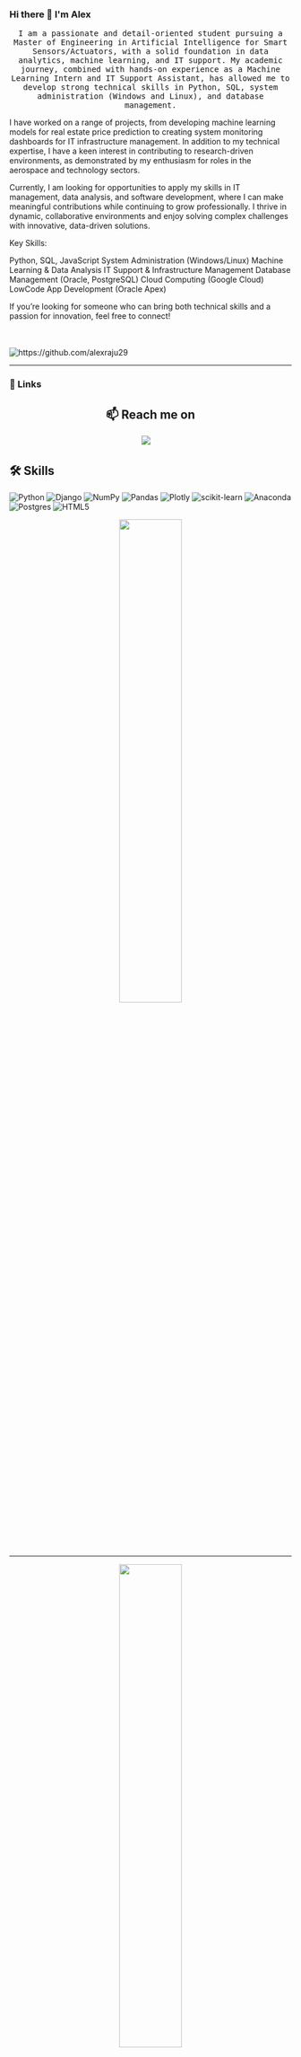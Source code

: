 
### Hi there 👋 I'm Alex 

<!-- <h2 align="center"> 👨‍💻 Whoami</h2> -->
<p align="center">
  <samp>
I am a passionate and detail-oriented student pursuing a Master of Engineering in Artificial Intelligence for Smart Sensors/Actuators, with a solid foundation in data analytics, machine learning, and IT support. My academic journey, combined with hands-on experience as a Machine Learning Intern and IT Support Assistant, has allowed me to develop strong technical skills in Python, SQL, system administration (Windows and Linux), and database management.

I have worked on a range of projects, from developing machine learning models for real estate price prediction to creating system monitoring dashboards for IT infrastructure management. In addition to my technical expertise, I have a keen interest in contributing to research-driven environments, as demonstrated by my enthusiasm for roles in the aerospace and technology sectors.

Currently, I am looking for opportunities to apply my skills in IT management, data analysis, and software development, where I can make meaningful contributions while continuing to grow professionally. I thrive in dynamic, collaborative environments and enjoy solving complex challenges with innovative, data-driven solutions.

Key Skills:

Python, SQL, JavaScript
System Administration (Windows/Linux)
Machine Learning & Data Analysis
IT Support & Infrastructure Management
Database Management (Oracle, PostgreSQL)
Cloud Computing (Google Cloud)
LowCode App Development (Oracle Apex)

If you’re looking for someone who can bring both technical skills and a passion for innovation, feel free to connect!

  </samp>
  <br> <br>
  <img src="https://komarev.com/ghpvc/?username=alexraju29" alt="https://github.com/alexraju29" />
</p>

<hr>


### 🔗 Links
<!--
[![portfolio](https://img.shields.io/badge/my_portfolio-000?style=for-the-badge&logo=ko-fi&logoColor=white)](https://md-thayyib.github.io/mysite//) -->
<h2  align="center">📫 Reach me on</h2>
<p align="center">
  <a target="_blank"href="https://www.linkedin.com/in/alex-raju-1280b1201/"><img src="https://img.shields.io/badge/linkedin-%230077B5.svg?&style=for-the-badge&logo=linkedin&logoColor=white" /></a>&nbsp;&nbsp;&nbsp;&nbsp;
<!--  <a target="_blank"href="https://twitter.com/alexraju29"><img src="https://img.shields.io/badge/twitter-%231DA1F2.svg?&style=for-the-badge&logo=twitter&logoColor=white" /></a>&nbsp;&nbsp;&nbsp;&nbsp;
</p>
-->


## 🛠 Skills

![Python](https://img.shields.io/badge/python-3670A0?style=for-the-badge&logo=python&logoColor=ffdd54)
![Django](https://img.shields.io/badge/django-%23092E20.svg?style=for-the-badge&logo=django&logoColor=white)
![NumPy](https://img.shields.io/badge/numpy-%23013243.svg?style=for-the-badge&logo=numpy&logoColor=white)
![Pandas](https://img.shields.io/badge/pandas-%23150458.svg?style=for-the-badge&logo=pandas&logoColor=white)
![Plotly](https://img.shields.io/badge/Plotly-%233F4F75.svg?style=for-the-badge&logo=plotly&logoColor=white)
![scikit-learn](https://img.shields.io/badge/scikit--learn-%23F7931E.svg?style=for-the-badge&logo=scikit-learn&logoColor=white)
![Anaconda](https://img.shields.io/badge/Anaconda-%2344A833.svg?style=for-the-badge&logo=anaconda&logoColor=white)
![Postgres](https://img.shields.io/badge/postgres-%23316192.svg?style=for-the-badge&logo=postgresql&logoColor=white)
![HTML5](https://img.shields.io/badge/html5-%23E34F26.svg?style=for-the-badge&logo=html5&logoColor=white)

<!--
**alexraju29/alexraju29** is a ✨ _special_ ✨ repository because its `README.md` (this file) appears on your GitHub profile.

Here are some ideas to get you started:

- 🔭 I’m currently working on ...
- 🌱 I’m currently learning ...
- 👯 I’m looking to collaborate on ...
- 🤔 I’m looking for help with ...
- 💬 Ask me about ...
- 📫 How to reach me: ...
- 😄 Pronouns: ...
- ⚡ Fun fact: ...
-->

<!-- I have used this to make my readme.md colorful https://github.com/Ileriayo/markdown-badges
-->



<p align="center">
  <img align="center" width="47%" src="https://github-readme-stats.vercel.app/api?username=alexraju29&show_icons=true&theme=radical" />
</p>

<hr/>

<p align="center">
  <img align="center" width="47%" src="https://github-readme-stats.vercel.app/api/top-langs/?username=alexraju29&layout=compact" />
</p>

